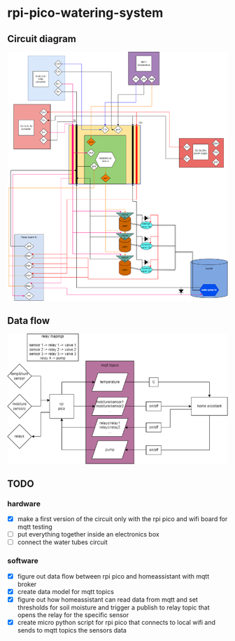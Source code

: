 # rpi-pico-watering-system

## Circuit diagram

![circuit diagram](doc/pico-w.drawio.png "circuit diagram")

## Data flow

![data flow](doc/data-flow.drawio.png "data flow")

## TODO
### hardware
- [x] make a first version of the circuit only with the rpi pico and wifi board for mqtt testing
- [ ] put everything together inside an electronics box
- [ ] connect the water tubes circuit
### software
- [x] figure out data flow between rpi pico and homeassistant with mqtt broker
- [x] create data model for mqtt topics
- [x] figure out how homeassistant can read data from mqtt and set thresholds for soil moisture and trigger a publish to relay topic that opens the relay for the specific sensor
- [x] create micro python script for rpi pico that connects to local wifi and sends to mqtt topics the sensors data
